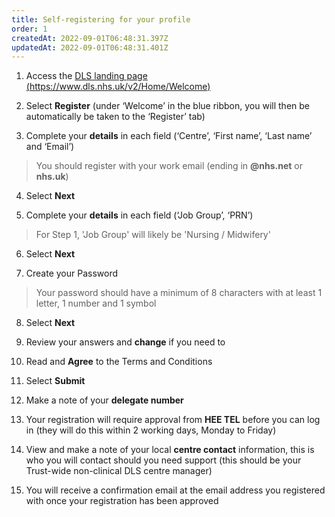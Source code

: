 ```yaml
---
title: Self-registering for your profile
order: 1
createdAt: 2022-09-01T06:48:31.397Z
updatedAt: 2022-09-01T06:48:31.401Z
---
```

1. Access the [DLS landing page (https://www.dls.nhs.uk/v2/Home/Welcome​)](https://www.dls.nhs.uk/v2/Home/Welcome​)

2. ​Select **Register** (under ‘Welcome’ in the blue ribbon, you will then be automatically be taken to the ‘Register’ tab)​

3. ​Complete your **details** in each field (‘Centre’, ‘First name’, ‘Last name’ and ‘Email’)​

> You should register with your work email (ending in **@nhs.net** or **nhs.uk**)

4. Select **Next​**

5. Complete your **details** in each field (‘Job Group’, ‘PRN’)​

> For Step 1, 'Job Group' will likely be 'Nursing / Midwifery'

6. Select **Next​**

7. ​Create your Password

> Your password should have a minimum of 8 characters with at least 1 letter, 1 number and 1 symbol​​​

8. Select **Next​**

9. Review your answers and **change** if you need to​

10. Read and **Agree** to the Terms and Conditions​

11. Select **Submit​**

12. Make a note of your **delegate number​**

13. Your registration will require approval from **HEE TEL** before you can log in​ (they will do this within 2 working days, Monday to Friday)

14. View and make a note of your local **centre contact** information, this is who you will contact should you need support (this should be your Trust-wide non-clinical DLS centre manager)

15. You will receive a confirmation email at the email address you registered with once your registration has been approved